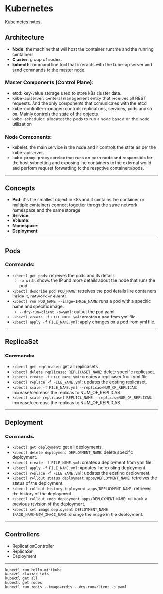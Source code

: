 # Kubernetes #
Kubernetes notes. 

## Architecture

- **Node**: the machine that will host the container runtime and the running containers.
- **Cluster**: group of nodes.
- **kubectl**: command line tool that interacts with the kube-apiserver and send commands to the master node.

### Master Components (Control Plane):
- etcd: key-value storage used to store k8s cluster data.
- kube-apiserver: centeral management entity that receives all REST requests. And the only components that comunicates with the etcd.
- kube-controller-manager: controls replications, services, pods and so on. Mainly controls the state of the objects.
- kube-scheduler: allocates the pods to run a node based on the node utilization 

### Node Components:
- kubelet: the main service in the node and it controls the state as per the kube-apiserver.
- kube-proxy: proxy service that runs on each node and responsible for the host subnetting and exposing the containers to the external world and perform request forwarding to the respctive containers/pods.

---

## Concepts
- **Pod**: it's the smallest object in k8s and it contains the container or multiple containers conncet together throgh the same network namespace and the same storage.
- **Service**: 
- **Volume**: 
- **Namespace**: 
- **Deployment**: 


---

## Pods
### Commands:
- `kubectl get pods`: retreives the pods and its details.
  - `-o wide`: shows the IP and more details about the node that runs the pod.
- `kubectl describe pod POD_NAME`: retreives the pod details like containers inside it, network or events.
- `kubectl run POD_NAME --image=IMAGE_NAME`: runs a pod with a specific name and specific image.
  - `--dry-run=client -o=yaml`: output the pod yaml
- `kubectl create -f FILE_NAME.yml`: creates a pod from yml file.
- `kubectl apply -f FILE_NAME.yml`: apply changes on a pod from yml file.


---

## ReplicaSet
### Commands:
- `kubectl get replicaset`: get all replicasets.
- `kubectl delete replicaset REPLICASET_NAME`: delete specific replicaset.
- `kubectl create -f FILE_NAME.yml`: creates a replicaset from yml file.
- `kubectl replace -f FILE_NAME.yml`: updates the existing replicaset.
- `kubectl scale -f FILE_NAME.yml --replicas=NUM_OF_REPLICAS`: increase/decrease the replicas to NUM_OF_REPLICAS.
- `kubectl scale replicaset REPLICA_NAME --replicas=NUM_OF_REPLICAS`: increase/decrease the replicas to NUM_OF_REPLICAS.

---

## Deployment
### Commands:
- `kubectl get deployment`: get all deployments.
- `kubectl delete deployment DEPLOYMENT_NAME`: delete specific deployment.
- `kubectl create -f FILE_NAME.yml`: creates a deployment from yml file.
- `kubectl apply -f FILE_NAME.yml`: updates the existing deployment.
- `kubectl replace -f FILE_NAME.yml`: updates the existing deployment.
- `kubectl rollout status deployment.apps/DEPLOYMENT_NAME`: retreives the status of the deployment.
- `kubectl rollout history deployment.apps/DEPLOYMENT_NAME`: retrieves the history of the deployment.
- `kubectl rollout undo deployment.apps/DEPLOYMENT_NAME`: rollback a previous revision of the deployment.
- `kubectl set image deployment DEPLOYMENT_NAME IMAGE_NAME=NEW_IMAGE_NAME`: change the image in the deployment.

---
## Controllers
- ReplicationController
- ReplicaSet
- Deployment
---


```
kubectl run hello-minikube
kubectl cluster-info
kubectl get all
kubectl get nodes
kubectl run redis --image=redis --dry-run=client -o yaml
```
